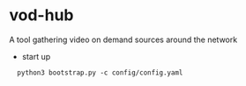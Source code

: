 # vod-hub
A tool gathering video on demand sources around the network

* start up

```
  python3 bootstrap.py -c config/config.yaml
  
```
